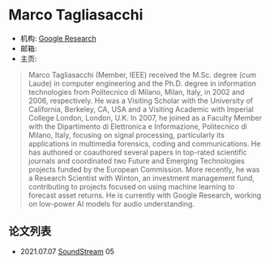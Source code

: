# Marco Tagliasacchi

- 机构: [Google Research](../Institutions/Google_Research.md)
- 邮箱:
- 主页:

> Marco Tagliasacchi (Member, IEEE) received the M.Sc. degree (cum Laude) in computer engineering and the Ph.D. degree in information technologies from Politecnico di Milano, Milan, Italy, in 2002 and 2006, respectively. He was a Visiting Scholar with the University of California, Berkeley, CA, USA and a Visiting Academic with Imperial College London, London, U.K. In 2007, he joined as a Faculty Member with the Dipartimento di Elettronica e Informazione, Politecnico di Milano, Italy, focusing on signal processing, particularly its applications in multimedia forensics, coding and communications. He has authored or coauthored several papers in top-rated scientific journals and coordinated two Future and Emerging Technologies projects funded by the European Commission. More recently, he was a Research Scientist with Winton, an investment management fund, contributing to projects focused on using machine learning to forecast asset returns. He is currently with Google Research, working on low-power AI models for audio understanding.

## 论文列表

- 2021.07.07 [SoundStream](../Models/Speech_Neural_Codec/2021.07.07_SoundStream.md) 05
